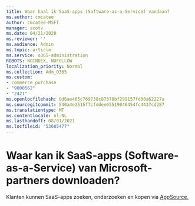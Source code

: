 ```yaml
---
title: Waar haal ik SaaS-apps (Software-as-a-Service) vandaan?
ms.author: cmcatee
author: cmcatee-MSFT
manager: scotv
ms.date: 04/21/2020
ms.reviewer: ''
ms.audience: Admin
ms.topic: article
ms.service: o365-administration
ROBOTS: NOINDEX, NOFOLLOW
localization_priority: Normal
ms.collection: Adm_O365
ms.custom:
- commerce_purchase
- "9000562"
- "2421"
ms.openlocfilehash: 0d6ae465c769738c87370bf299157fd00a62227a
ms.sourcegitcommit: 540a4e2515f7cfddee65519046454fc4437cd287
ms.translationtype: MT
ms.contentlocale: nl-NL
ms.lasthandoff: 08/01/2021
ms.locfileid: "53685477"
---
```

# <a name="where-do-i-get-software-as-a-service-saas-apps-from-microsoft-partners"></a>Waar kan ik SaaS-apps (Software-as-a-Service) van Microsoft-partners downloaden?

Klanten kunnen SaaS-apps zoeken, onderzoeken en kopen via [AppSource.](https://appsource.microsoft.com)